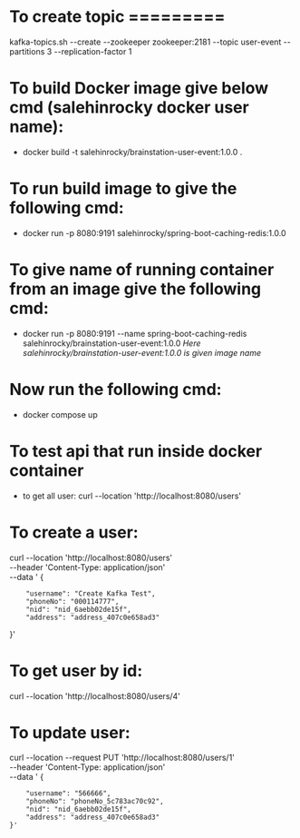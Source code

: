 # To create topic =========
kafka-topics.sh --create --zookeeper zookeeper:2181 --topic user-event --partitions 3 --replication-factor 1


# To build Docker image give below cmd (salehinrocky docker user name):
* docker build -t salehinrocky/brainstation-user-event:1.0.0 .
# To run build image to give the following cmd:
* docker run -p 8080:9191 salehinrocky/spring-boot-caching-redis:1.0.0
# To give name of running container from an image give the following cmd: 
* docker run -p 8080:9191 --name spring-boot-caching-redis salehinrocky/brainstation-user-event:1.0.0
_Here salehinrocky/brainstation-user-event:1.0.0 is given image name_

# Now run the following cmd:
* docker compose up

# To test api that run inside docker container
* to get all user:
  curl --location 'http://localhost:8080/users'
# To create a user:
curl --location 'http://localhost:8080/users' \
--header 'Content-Type: application/json' \
--data ' {

        "username": "Create Kafka Test",
        "phoneNo": "000114777",
        "nid": "nid_6aebb02de15f",
        "address": "address_407c0e658ad3"
}'

# To get user by id:
curl --location 'http://localhost:8080/users/4'

# To update user:
curl --location --request PUT 'http://localhost:8080/users/1' \
--header 'Content-Type: application/json' \
--data ' {

        "username": "566666",
        "phoneNo": "phoneNo_5c783ac70c92",
        "nid": "nid_6aebb02de15f",
        "address": "address_407c0e658ad3"
    }'

